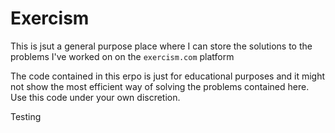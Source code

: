# Exercism

This is jsut a general purpose place where I can store the solutions to the problems I've worked on on the `exercism.com` platform

The code contained in this erpo is just for educational purposes and it might not show the most efficient way of solving the problems contained here. Use this code under your own discretion. 

Testing